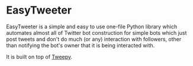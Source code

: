# EasyTweeter
EasyTweeter is a simple and easy to use one-file Python library which automates almost all of Twitter bot construction for simple bots which just post tweets and don't do much (or any) interaction with followers, other than notifying the bot's owner that it is being interacted with.

It is built on top of [Tweepy](https://www.tweepy.org).
